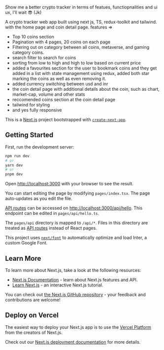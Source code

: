 
Show me a better crypto tracker in terms of featues, functiopnalities and ui ux, I'll wait 😎 (Jk)

A crypto tracker web app built using next js, TS, redux-toolkit and tailwind.
with the home page and coin detail page. 
features => 
- Top 10 coins section
- Pagination with 4 pages, 20 coins on each page
- Filtering out on category between all coins, metaverse, and gaming category coins.
- search filter to search for coins
- sorting from low to high and high to low based on current price 
- added a favourites section for the user to bookmark coins and they get added in a list with state management using redux, added both star marking the coins as well as even removing it.
- added currency  switching between usd and inr
-  the coin detail page with additional details about the coin, such as chart, market-cap, volume and other stats
- reccomended coins section at the coin detail page 
- tailwind for styling
- and yes fully responsive



This is a [Next.js](https://nextjs.org/) project bootstrapped with [`create-next-app`](https://github.com/vercel/next.js/tree/canary/packages/create-next-app).

## Getting Started

First, run the development server:

```bash
npm run dev
# or
yarn dev
# or
pnpm dev
```

Open [http://localhost:3000](http://localhost:3000) with your browser to see the result.

You can start editing the page by modifying `pages/index.tsx`. The page auto-updates as you edit the file.

[API routes](https://nextjs.org/docs/api-routes/introduction) can be accessed on [http://localhost:3000/api/hello](http://localhost:3000/api/hello). This endpoint can be edited in `pages/api/hello.ts`.

The `pages/api` directory is mapped to `/api/*`. Files in this directory are treated as [API routes](https://nextjs.org/docs/api-routes/introduction) instead of React pages.

This project uses [`next/font`](https://nextjs.org/docs/basic-features/font-optimization) to automatically optimize and load Inter, a custom Google Font.

## Learn More

To learn more about Next.js, take a look at the following resources:

- [Next.js Documentation](https://nextjs.org/docs) - learn about Next.js features and API.
- [Learn Next.js](https://nextjs.org/learn) - an interactive Next.js tutorial.

You can check out [the Next.js GitHub repository](https://github.com/vercel/next.js/) - your feedback and contributions are welcome!

## Deploy on Vercel

The easiest way to deploy your Next.js app is to use the [Vercel Platform](https://vercel.com/new?utm_medium=default-template&filter=next.js&utm_source=create-next-app&utm_campaign=create-next-app-readme) from the creators of Next.js.

Check out our [Next.js deployment documentation](https://nextjs.org/docs/deployment) for more details.
